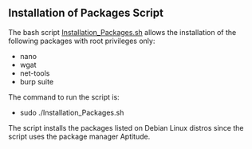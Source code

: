 ## Installation of Packages Script


The bash script [Installation_Packages.sh](Installation_Packages.sh) allows the installation of the following packages with root privileges only:
- nano
- wgat
- net-tools
- burp suite

The command to run the script is:
- sudo ./Installation_Packages.sh

The script installs the packages listed on Debian Linux distros since the script uses the package manager Aptitude.
